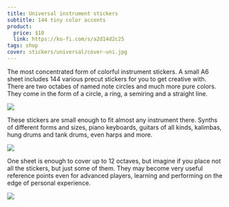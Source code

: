 ```yaml
---
title: Universal instrument stickers
subtitle: 144 tiny color accents
product:
  price: $10
  link: https://ko-fi.com/s/a2d14d2c25
tags: shop
cover: stickers/universal/cover-uni.jpg
---
```


The most concentrated form of colorful instrument stickers. A small A6 sheet includes 144 various precut stickers for you to get creative with. There are two octabes of named note circles and much more pure colors. They come in the form of a circle, a ring, a semiring and a straight line.

![](/media/stickers/universal/sheet.jpg)

These stickers are small enough to fit almost any instrument there. Synths of different forms and sizes, piano keyboards, guitars of all kinds, kalimbas, hung drums and tank drums, even harps and more.

![](/media/stickers/universal/op-z-sheet.jpg)

One sheet is enough to cover up to 12 octaves, but imagine if you place not all the stickers, but just some of them. They may become very useful reference points even for advanced players, learning and performing on the edge of personal experience.

![](/media/stickers/universal/op-1.jpg)
